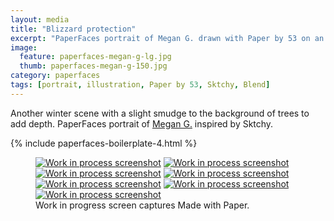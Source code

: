 ```yaml
---
layout: media
title: "Blizzard protection"
excerpt: "PaperFaces portrait of Megan G. drawn with Paper by 53 on an iPad."
image: 
  feature: paperfaces-megan-g-lg.jpg
  thumb: paperfaces-megan-g-150.jpg
category: paperfaces
tags: [portrait, illustration, Paper by 53, Sktchy, Blend]
---
```


Another winter scene with a slight smudge to the background of trees to add depth. PaperFaces portrait of [Megan G.](http://sktchy.com/ZRLqgC) inspired by Sktchy.

{% include paperfaces-boilerplate-4.html %}

<figure class="third">
	<a href="{{ site.url }}/images/paperfaces-megan-g-process-1-lg.jpg"><img src="{{ site.url }}/images/paperfaces-megan-g-process-1-600.jpg" alt="Work in process screenshot"></a>
	<a href="{{ site.url }}/images/paperfaces-megan-g-process-2-lg.jpg"><img src="{{ site.url }}/images/paperfaces-megan-g-process-2-600.jpg" alt="Work in process screenshot"></a>
	<a href="{{ site.url }}/images/paperfaces-megan-g-process-3-lg.jpg"><img src="{{ site.url }}/images/paperfaces-megan-g-process-3-600.jpg" alt="Work in process screenshot"></a>
	<a href="{{ site.url }}/images/paperfaces-megan-g-process-4-lg.jpg"><img src="{{ site.url }}/images/paperfaces-megan-g-process-4-600.jpg" alt="Work in process screenshot"></a>
	<a href="{{ site.url }}/images/paperfaces-megan-g-process-5-lg.jpg"><img src="{{ site.url }}/images/paperfaces-megan-g-process-5-600.jpg" alt="Work in process screenshot"></a>
	<a href="{{ site.url }}/images/paperfaces-megan-g-process-6-lg.jpg"><img src="{{ site.url }}/images/paperfaces-megan-g-process-6-600.jpg" alt="Work in process screenshot"></a>
	<a href="{{ site.url }}/images/paperfaces-megan-g-process-7-lg.jpg"><img src="{{ site.url }}/images/paperfaces-megan-g-process-7-600.jpg" alt="Work in process screenshot"></a>
	<figcaption>Work in progress screen captures Made with Paper.</figcaption>
</figure>